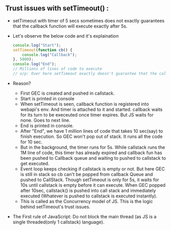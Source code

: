 ## Trust issues with setTimeout() :

-   setTimeout with timer of 5 secs sometimes does not exactly guarantees that the callback function will execute exactly after 5s.

-   Let's observe the below code and it's explaination

    ```js
    console.log("Start");
    setTimeout(function cb() {
        console.log("Callback");
    }, 5000);
    console.log("End");
    // Millions of lines of code to execute
    // o/p: Over here setTimeout exactly doesn't guarantee that the callback function will be called exactly after 5s. Maybe 6,7 or even 10! It all depends on callstack. Why?
    ```

-   Reason?

    -   First GEC is created and pushed in callstack.
    -   Start is printed in console
    -   When setTimeout is seen, callback function is registered into webapi's env. And timer is attached to it and started. callback waits for its turn to be execeuted once timer expires. But JS waits for none. Goes to next line.
    -   End is printed in console.
    -   After "End", we have 1 million lines of code that takes 10 sec(say) to finish execution. So GEC won't pop out of stack. It runs all the code for 10 sec.
    -   But in the background, the timer runs for 5s. While callstack runs the 1M line of code, this timer has already expired and callback fun has been pushed to Callback queue and waiting to pushed to callstack to get executed.
    -   Event loop keeps checking if callstack is empty or not. But here GEC is still in stack so cb can't be popped from callback Queue and pushed to CallStack. Though setTimeout is only for 5s, it waits for 10s until callstack is empty before it can execute. When GEC popped after 10sec, callstack() is pushed into call stack and immediately executed (Whatever is pushed to callstack is executed instantly).
    -   This is called as the Concurrency model of JS. This is the logic behind setTimeout's trust issues.

-   The First rule of JavaScript: Do not block the main thread (as JS is a single threaded(only 1 callstack) language).
